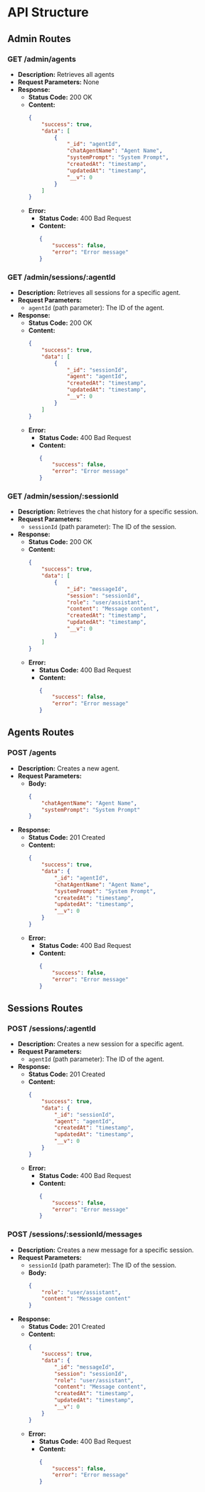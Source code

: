 # API Structure

## Admin Routes

### GET /admin/agents

*   **Description:** Retrieves all agents
*   **Request Parameters:** None
*   **Response:**
    *   **Status Code:** 200 OK
    *   **Content:**
        ```json
        {
            "success": true,
            "data": [
                {
                    "_id": "agentId",
                    "chatAgentName": "Agent Name",
                    "systemPrompt": "System Prompt",
                    "createdAt": "timestamp",
                    "updatedAt": "timestamp",
                    "__v": 0
                }
            ]
        }
        ```
    *   **Error:**
        *   **Status Code:** 400 Bad Request
        *   **Content:**
            ```json
            {
                "success": false,
                "error": "Error message"
            }
            ```

### GET /admin/sessions/:agentId

*   **Description:** Retrieves all sessions for a specific agent.
*   **Request Parameters:**
    *   `agentId` (path parameter): The ID of the agent.
*   **Response:**
    *   **Status Code:** 200 OK
    *   **Content:**
        ```json
        {
            "success": true,
            "data": [
                {
                    "_id": "sessionId",
                    "agent": "agentId",
                    "createdAt": "timestamp",
                    "updatedAt": "timestamp",
                    "__v": 0
                }
            ]
        }
        ```
    *   **Error:**
        *   **Status Code:** 400 Bad Request
        *   **Content:**
            ```json
            {
                "success": false,
                "error": "Error message"
            }
            ```

### GET /admin/session/:sessionId

*   **Description:** Retrieves the chat history for a specific session.
*   **Request Parameters:**
    *   `sessionId` (path parameter): The ID of the session.
*   **Response:**
    *   **Status Code:** 200 OK
    *   **Content:**
        ```json
        {
            "success": true,
            "data": [
                {
                    "_id": "messageId",
                    "session": "sessionId",
                    "role": "user/assistant",
                    "content": "Message content",
                    "createdAt": "timestamp",
                    "updatedAt": "timestamp",
                    "__v": 0
                }
            ]
        }
        ```
    *   **Error:**
        *   **Status Code:** 400 Bad Request
        *   **Content:**
            ```json
            {
                "success": false,
                "error": "Error message"
            }
            ```

## Agents Routes

### POST /agents

*   **Description:** Creates a new agent.
*   **Request Parameters:**
    *   **Body:**
        ```json
        {
            "chatAgentName": "Agent Name",
            "systemPrompt": "System Prompt"
        }
        ```
*   **Response:**
    *   **Status Code:** 201 Created
    *   **Content:**
        ```json
        {
            "success": true,
            "data": {
                "_id": "agentId",
                "chatAgentName": "Agent Name",
                "systemPrompt": "System Prompt",
                "createdAt": "timestamp",
                "updatedAt": "timestamp",
                "__v": 0
            }
        }
        ```
    *   **Error:**
        *   **Status Code:** 400 Bad Request
        *   **Content:**
            ```json
            {
                "success": false,
                "error": "Error message"
            }
            ```

## Sessions Routes

### POST /sessions/:agentId

*   **Description:** Creates a new session for a specific agent.
*   **Request Parameters:**
    *   `agentId` (path parameter): The ID of the agent.
*   **Response:**
    *   **Status Code:** 201 Created
    *   **Content:**
        ```json
        {
            "success": true,
            "data": {
                "_id": "sessionId",
                "agent": "agentId",
                "createdAt": "timestamp",
                "updatedAt": "timestamp",
                "__v": 0
            }
        }
        ```
    *   **Error:**
        *   **Status Code:** 400 Bad Request
        *   **Content:**
            ```json
            {
                "success": false,
                "error": "Error message"
            }
            ```

### POST /sessions/:sessionId/messages

*   **Description:** Creates a new message for a specific session.
*   **Request Parameters:**
    *   `sessionId` (path parameter): The ID of the session.
    *   **Body:**
        ```json
        {
            "role": "user/assistant",
            "content": "Message content"
        }
        ```
*   **Response:**
    *   **Status Code:** 201 Created
    *   **Content:**
        ```json
        {
            "success": true,
            "data": {
                "_id": "messageId",
                "session": "sessionId",
                "role": "user/assistant",
                "content": "Message content",
                "createdAt": "timestamp",
                "updatedAt": "timestamp",
                "__v": 0
            }
        }
        ```
    *   **Error:**
        *   **Status Code:** 400 Bad Request
        *   **Content:**
            ```json
            {
                "success": false,
                "error": "Error message"
            }